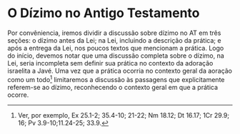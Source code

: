 # O Dízimo no Antigo Testamento #

Por convêniencia, iremos dividir a discussão sobre dízimo no AT em três seções: o dízimo antes da Lei; na Lei, incluindo a descrição da prática; e após a entrega da Lei, nos poucos textos que mencionam a prática. Logo do início, devemos notar que uma discussão completa sobre o dízimo, na Lei, seria incompleta sem definir sua prática no contexto da adoração israelita a Javé.  Uma vez que a prática ocorria no contexto geral da aoração como um todo[^3] limitaremos a discussão às passagens que explicitamente referem-se ao dízimo, reconhecendo o contexto geral em que a prática ocorre.
[^3]: Ver, por exemplo, Ex 25.1-2; 35.4-10; 21-22; Nm 18.12; Dt 16.17; 1Cr 29.9; 16; Pv 3.9-10;11.24-25; 33.9.



